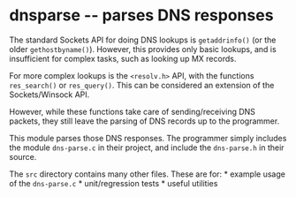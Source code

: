 # dnsparse -- parses DNS responses

The standard Sockets API for doing DNS lookups is `getaddrinfo()` (or the 
older `gethostbyname()`). However, this provides only basic lookups, and 
is insufficient for complex tasks, such as looking up MX records.

For more complex lookups is the `<resolv.h>` API, with the functions 
`res_search()` or `res_query()`. This can be considered an extension of 
the Sockets/Winsock API.

However, while these functions take care of sending/receiving DNS packets,
they still leave the parsing of DNS records up to the programmer.

This module parses those DNS responses. The programmer simply includes
the module `dns-parse.c` in their project, and include the `dns-parse.h`
in their source.

The `src` directory contains many other files. These are for:
    * example usage of the `dns-parse.c`
    * unit/regression tests
    * useful utilities

